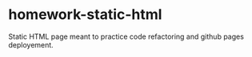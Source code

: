 # homework-static-html

Static HTML page meant to practice code refactoring and github pages deployement.
